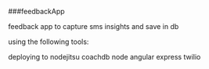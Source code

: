 ###feedbackApp



feedback app to capture sms insights and save in db

using the following tools:

deploying to nodejitsu
coachdb
node
angular
express
twilio

